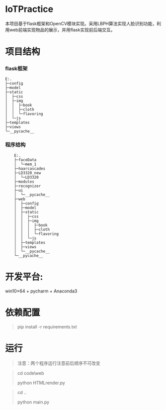 # IoTPractice
 本项目基于flask框架和OpenCV模块实现。采用LBPH算法实现人脸识别功能，利用web前端实现物品的展示，并用flask实现前后端交互。

# 项目结构
### flask框架

    E:.
    ├─config
    ├─model
    ├─static
    │  ├─css
    │  ├─img
    │  │  ├─book
    │  │  ├─cloth
    │  │  └─flavoring
    │  └─js
    ├─templates
    ├─views
    └─__pycache__

### 程序结构

        E:.
        ├─faceData
        │  └─mem_1
        ├─haarcascades
        ├─LD3320_new
        │  └─LD3320
        ├─modules
        ├─recognizer
        ├─ui
        │  └─__pycache__
        ├─web
        │  ├─config
        │  ├─model
        │  ├─static
        │  │  ├─css
        │  │  ├─img
        │  │  │  ├─book
        │  │  │  ├─cloth
        │  │  │  └─flavoring
        │  │  └─js
        │  ├─templates
        │  ├─views
        │  └─__pycache__
        └─__pycache__

#  开发平台:
 win10×64 + pycharm + Anaconda3
# 依赖配置

 > pip install -r requirements.txt
 
# 运行
 > 注意：两个程序运行注意前后顺序不可改变
 
    
 > cd code\web
 > 
 > python HTMLrender.py
 

 > cd ..
 > 
 > python main.py
 
 
